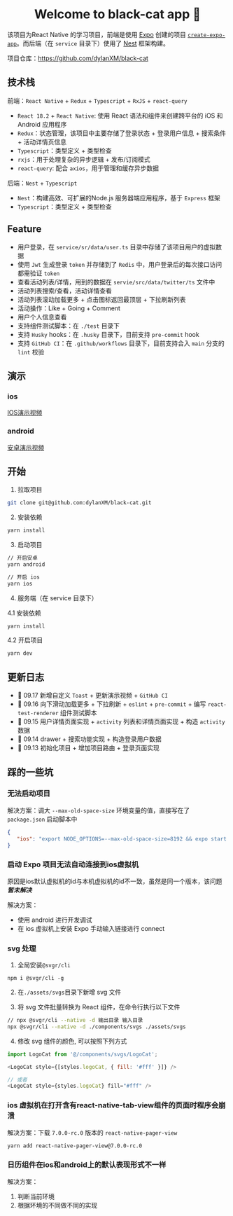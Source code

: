 <h1 align="center">Welcome to black-cat app 👋</h1>

该项目为React Native 的学习项目，前端是使用 [Expo](https://expo.dev) 创建的项目 [`create-expo-app`](https://www.npmjs.com/package/create-expo-app)。而后端（在 `service` 目录下）使用了 [Nest](https://nestjs.com/) 框架构建。

项目仓库：https://github.com/dylanXM/black-cat

## 技术栈

前端：`React Native` + `Redux` + `Typescript` + `RxJS` + `react-query`
- `React 18.2` + `React Native`: 使用 React 语法和组件来创建跨平台的 iOS 和 Android 应用程序
- `Redux`：状态管理，该项目中主要存储了登录状态 + 登录用户信息 + 搜索条件 + 活动详情页信息
- `Typescript`：类型定义 + 类型检查
- `rxjs`：用于处理复杂的异步逻辑 + 发布/订阅模式
- `react-query`: 配合 `axios`，用于管理和缓存异步数据

后端：`Nest` + `Typescript`
- `Nest`：构建高效、可扩展的Node.js 服务器端应用程序，基于 `Express` 框架
- `Typescript`：类型定义 + 类型检查

## Feature
- 用户登录，在 `service/sr/data/user.ts` 目录中存储了该项目用户的虚拟数据
- 使用 `Jwt` 生成登录 `token` 并存储到了 `Redis` 中，用户登录后的每次接口访问都需验证 `token`
- 查看活动列表/详情，用到的数据在 `servie/src/data/twitter/ts` 文件中
- 活动列表搜索/查看，活动详情查看
- 活动列表滚动加载更多 + 点击图标返回最顶层 + 下拉刷新列表
- 活动操作：Like + Going + Comment
- 用户个人信息查看
- 支持组件测试脚本：在 `./test` 目录下
- 支持 `Husky` hooks：在 `.husky` 目录下，目前支持 `pre-commit` hook
- 支持 `GitHub CI`：在 `.github/workflows` 目录下，目前支持合入 `main` 分支的 `lint` 校验

## 演示

### ios
[IOS演示视频](https://sfile.chatglm.cn/chatglm4/8bf599dd-1e01-44be-8cf3-f03f37808bd4.gif)

### android
[安卓演示视频](https://sfile.chatglm.cn/chatglm4/6abbaf77-108c-4fcf-9645-2a27d0733679.gif)

## 开始

1. 拉取项目

```bash
git clone git@github.com:dylanXM/black-cat.git
```

2. 安装依赖

```bash
yarn install
```

3. 启动项目

```bash
// 开启安卓
yarn android

// 开启 ios
yarn ios
```

4. 服务端（在 service 目录下）

4.1 安装依赖

```bash
yarn install
```

4.2 开启项目

```bash
yarn dev
```

## 更新日志

- 🚀 09.17 新增自定义 `Toast` + 更新演示视频 + `GitHub CI`
- 🚀 09.16 向下滑动加载更多 + 下拉刷新 + `eslint` + `pre-commit` + 编写 `react-test-renderer` 组件测试脚本
- 🚀 09.15 用户详情页面实现 + `activity` 列表和详情页面实现 + 构造 `activity` 数据
- 🚀 09.14 drawer + 搜索功能实现 + 构造登录用户数据
- 🚀 09.13 初始化项目 + 增加项目路由 + 登录页面实现

## 踩的一些坑

### 无法启动项目

解决方案：调大 `--max-old-space-size` 环境变量的值，直接写在了 `package.json` 启动脚本中

```json
{
   "ios": "export NODE_OPTIONS=--max-old-space-size=8192 && expo start --android --reset-cache"
}
```

### 启动 Expo 项目无法自动连接到ios虚拟机

原因是ios默认虚拟机的id与本机虚拟机的id不一致，虽然是同一个版本，该问题***暂未解决***

解决方案：

 - 使用 android 进行开发调试
 - 在 ios 虚拟机上安装 Expo 手动输入链接进行 connect


### svg 处理

1. 全局安装`@svgr/cli`

```
npm i @svgr/cli -g
```

2. 在`./assets/svgs`目录下新增 svg 文件

3. 将 svg 文件批量转换为 React 组件，在命令行执行以下文件

```bash
// npx @svgr/cli --native -d 输出目录 输入目录
npx @svgr/cli --native -d ./components/svgs ./assets/svgs
```

4. 修改 svg 组件的颜色, 可以按照下列方式

```js
import LogoCat from '@/components/svgs/LogoCat';

<LogoCat style={[styles.logoCat, { fill: '#fff' }]} />

// 或者
<LogoCat style={styles.logoCat} fill="#fff" />

```

### ios 虚拟机在打开含有react-native-tab-view组件的页面时程序会崩溃

解决方案：下载 `7.0.0-rc.0` 版本的 `react-native-pager-view`

```bash
yarn add react-native-pager-view@7.0.0-rc.0
```

### 日历组件在ios和android上的默认表现形式不一样

解决方案：

1. 判断当前环境
2. 根据环境的不同做不同的实现

